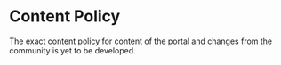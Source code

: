 # Content Policy

The exact content policy for content of the portal and changes from the community is yet to be developed.


